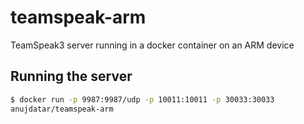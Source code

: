 # teamspeak-arm
TeamSpeak3 server running in a docker container on an ARM device

## Running the server
```bash
$ docker run -p 9987:9987/udp -p 10011:10011 -p 30033:30033
anujdatar/teamspeak-arm
```

